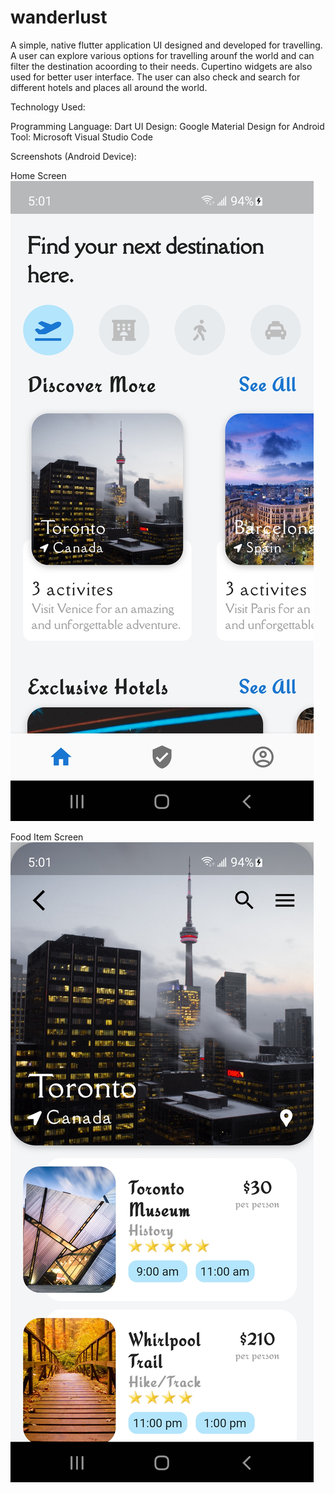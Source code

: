 # wanderlust

A simple, native flutter application UI designed and developed for travelling. A user can explore various options for travelling arounf the world and can filter the destination acoording to their needs. Cupertino widgets are also used for better user interface. The user can also check and search for different hotels and places all around the world.

Technology Used:

Programming Language: Dart
UI Design: Google Material Design for Android
Tool: Microsoft Visual Studio Code

Screenshots (Android Device):

Home Screen
![](screenshots/1.jpg)

Food Item Screen
![](screenshots/2.jpg)
